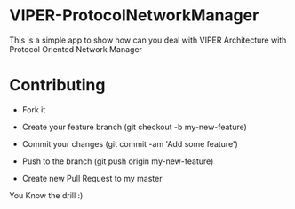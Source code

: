 # VIPER-ProtocolNetworkManager
This is a simple app to show how can you deal with VIPER Architecture with Protocol Oriented Network Manager


# Contributing
- Fork it

- Create your feature branch (git checkout -b my-new-feature)

- Commit your changes (git commit -am 'Add some feature')

- Push to the branch (git push origin my-new-feature)

- Create new Pull Request to my master

You Know the drill :)
